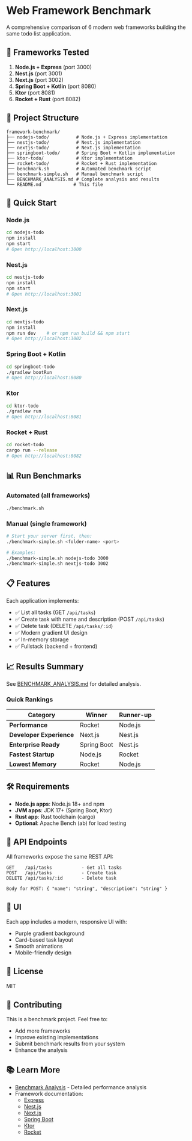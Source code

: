 # Web Framework Benchmark

A comprehensive comparison of 6 modern web frameworks building the same todo list application.

## 🎯 Frameworks Tested

1. **Node.js + Express** (port 3000)
2. **Nest.js** (port 3001)
3. **Next.js** (port 3002)
4. **Spring Boot + Kotlin** (port 8080)
5. **Ktor** (port 8081)
6. **Rocket + Rust** (port 8082)

## 📁 Project Structure

```
framework-benchmark/
├── nodejs-todo/          # Node.js + Express implementation
├── nestjs-todo/          # Nest.js implementation
├── nextjs-todo/          # Next.js implementation
├── springboot-todo/      # Spring Boot + Kotlin implementation
├── ktor-todo/            # Ktor implementation
├── rocket-todo/          # Rocket + Rust implementation
├── benchmark.sh          # Automated benchmark script
├── benchmark-simple.sh   # Manual benchmark script
├── BENCHMARK_ANALYSIS.md # Complete analysis and results
└── README.md            # This file
```

## 🚀 Quick Start

### Node.js
```bash
cd nodejs-todo
npm install
npm start
# Open http://localhost:3000
```

### Nest.js
```bash
cd nestjs-todo
npm install
npm start
# Open http://localhost:3001
```

### Next.js
```bash
cd nextjs-todo
npm install
npm run dev    # or npm run build && npm start
# Open http://localhost:3002
```

### Spring Boot + Kotlin
```bash
cd springboot-todo
./gradlew bootRun
# Open http://localhost:8080
```

### Ktor
```bash
cd ktor-todo
./gradlew run
# Open http://localhost:8081
```

### Rocket + Rust
```bash
cd rocket-todo
cargo run --release
# Open http://localhost:8082
```

## 📊 Run Benchmarks

### Automated (all frameworks)
```bash
./benchmark.sh
```

### Manual (single framework)
```bash
# Start your server first, then:
./benchmark-simple.sh <folder-name> <port>

# Examples:
./benchmark-simple.sh nodejs-todo 3000
./benchmark-simple.sh nextjs-todo 3002
```

## 📋 Features

Each application implements:
- ✅ List all tasks (GET `/api/tasks`)
- ✅ Create task with name and description (POST `/api/tasks`)
- ✅ Delete task (DELETE `/api/tasks/:id`)
- ✅ Modern gradient UI design
- ✅ In-memory storage
- ✅ Fullstack (backend + frontend)

## 📈 Results Summary

See [BENCHMARK_ANALYSIS.md](BENCHMARK_ANALYSIS.md) for detailed analysis.

### Quick Rankings

| Category | Winner | Runner-up |
|----------|--------|-----------|
| **Performance** | Rocket | Node.js |
| **Developer Experience** | Next.js | Nest.js |
| **Enterprise Ready** | Spring Boot | Nest.js |
| **Fastest Startup** | Node.js | Rocket |
| **Lowest Memory** | Rocket | Node.js |

## 🛠️ Requirements

- **Node.js apps**: Node.js 18+ and npm
- **JVM apps**: JDK 17+ (Spring Boot, Ktor)
- **Rust app**: Rust toolchain (cargo)
- **Optional**: Apache Bench (ab) for load testing

## 📖 API Endpoints

All frameworks expose the same REST API:

```
GET    /api/tasks           - Get all tasks
POST   /api/tasks           - Create task
DELETE /api/tasks/:id       - Delete task

Body for POST: { "name": "string", "description": "string" }
```

## 🎨 UI

Each app includes a modern, responsive UI with:
- Purple gradient background
- Card-based task layout
- Smooth animations
- Mobile-friendly design

## 📝 License

MIT

## 🤝 Contributing

This is a benchmark project. Feel free to:
- Add more frameworks
- Improve existing implementations
- Submit benchmark results from your system
- Enhance the analysis

## 📚 Learn More

- [Benchmark Analysis](BENCHMARK_ANALYSIS.md) - Detailed performance analysis
- Framework documentation:
  - [Express](https://expressjs.com/)
  - [Nest.js](https://nestjs.com/)
  - [Next.js](https://nextjs.org/)
  - [Spring Boot](https://spring.io/projects/spring-boot)
  - [Ktor](https://ktor.io/)
  - [Rocket](https://rocket.rs/)
